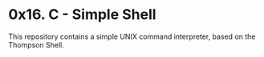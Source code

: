 # 0x16. C - Simple Shell

This repository contains a simple UNIX command interpreter, based on the Thompson Shell.
